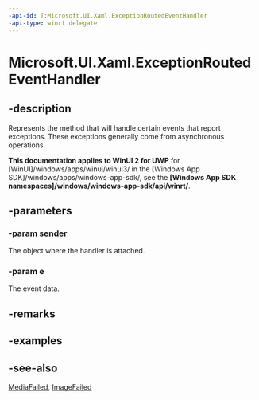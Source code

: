 ```yaml
---
-api-id: T:Microsoft.UI.Xaml.ExceptionRoutedEventHandler
-api-type: winrt delegate
---
```

<!-- Delegate syntax.
public delegate void ExceptionRoutedEventHandler(System.Object sender, Windows.UI.Xaml.ExceptionRoutedEventArgs e)
-->
# Microsoft.UI.Xaml.ExceptionRoutedEventHandler

## -description
Represents the method that will handle certain events that report exceptions. These exceptions generally come from asynchronous operations.

**This documentation applies to WinUI 2 for UWP** for [WinUI]/windows/apps/winui/winui3/ in the [Windows App SDK]/windows/apps/windows-app-sdk/, see the **[Windows App SDK namespaces]/windows/windows-app-sdk/api/winrt/**.

## -parameters
### -param sender
The object where the handler is attached.

### -param e
The event data.


## -remarks

## -examples

## -see-also
[MediaFailed](../microsoft.ui.xaml.controls/mediaelement_mediafailed.md), [ImageFailed](../microsoft.ui.xaml.controls/image_imagefailed.md)
